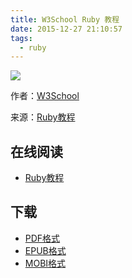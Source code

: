 ```yaml
---
title: W3School Ruby 教程
date: 2015-12-27 21:10:57
tags:
  - ruby
---
```


![](https://ek8whxe.cloudimg.io/s/width/226/https://www.gitbook.com/cover/book/wizardforcel/w3school-ruby.jpg)

作者：[W3School](http://www.w3cschool.cc)

来源：[Ruby教程](http://www.w3cschool.cc/ruby/ruby-tutorial.html)

<!--more-->

## 在线阅读 ##

* [Ruby教程](https://www.gitbook.com/book/wizardforcel/w3school-ruby/details)

## 下载 ##

* [PDF格式](https://www.gitbook.com/download/pdf/book/wizardforcel/w3school-ruby)
* [EPUB格式](https://www.gitbook.com/download/epub/book/wizardforcel/w3school-ruby)
* [MOBI格式](https://www.gitbook.com/download/mobi/book/wizardforcel/w3school-ruby)
